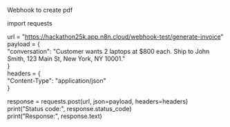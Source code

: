 Webhook to create pdf 

import requests

url \= "https://hackathon25k.app.n8n.cloud/webhook-test/generate-invoice"  
payload \= {  
    "conversation": "Customer wants 2 laptops at $800 each. Ship to John Smith, 123 Main St, New York, NY 10001."  
}  
headers \= {  
    "Content-Type": "application/json"  
}

response \= requests.post(url, json\=payload, headers\=headers)  
print("Status code:", response.status\_code)  
print("Response:", response.text)  
